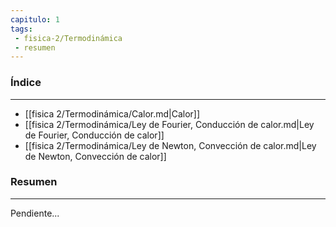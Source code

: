 ```yaml
---
capitulo: 1
tags: 
 - fisica-2/Termodinámica
 - resumen
---
```

### Índice 
---
* [[fisica 2/Termodinámica/Calor.md|Calor]]
* [[fisica 2/Termodinámica/Ley de Fourier, Conducción de calor.md|Ley de Fourier, Conducción de calor]]
* [[fisica 2/Termodinámica/Ley de Newton, Convección de calor.md|Ley de Newton, Convección de calor]]

### Resumen
---
Pendiente...